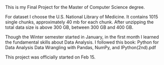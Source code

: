 This is my Final Project for the Master of Computer Science degree. 

For dataset I choose the U.S. National Library of Medicine. 
It contains 1015 single chunks, approximately 40 mb for each chunk. After unzipping the total data size is above 300 GB, between 300 GB and 400 GB. 

Though the Winter semester started in January, in the first month I learned the fundamental skills about Data Analysis. I followed this book: Python for Data Analysis Data Wrangling with Pandas, NumPy, and IPython(2nd).pdf

This project was officially started on Feb 15. 
